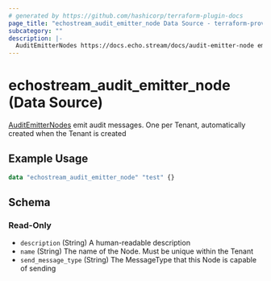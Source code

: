 ```yaml
---
# generated by https://github.com/hashicorp/terraform-plugin-docs
page_title: "echostream_audit_emitter_node Data Source - terraform-provider-echostream"
subcategory: ""
description: |-
  AuditEmitterNodes https://docs.echo.stream/docs/audit-emitter-node emit audit messages. One per Tenant, automatically created when the Tenant is created
---
```


# echostream_audit_emitter_node (Data Source)

[AuditEmitterNodes](https://docs.echo.stream/docs/audit-emitter-node) emit audit messages. One per Tenant, automatically created when the Tenant is created

## Example Usage

```terraform
data "echostream_audit_emitter_node" "test" {}
```

<!-- schema generated by tfplugindocs -->
## Schema

### Read-Only

- `description` (String) A human-readable description
- `name` (String) The name of the Node. Must be unique within the Tenant
- `send_message_type` (String) The MessageType that this Node is capable of sending


